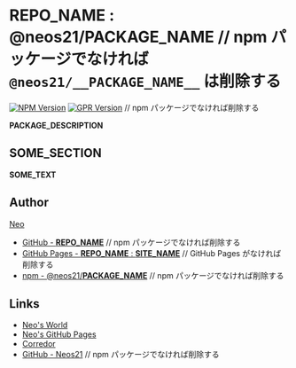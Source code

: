 # __REPO_NAME__ : @neos21/__PACKAGE_NAME__  // npm パッケージでなければ `@neos21/__PACKAGE_NAME__` は削除する

[![NPM Version](https://img.shields.io/npm/v/@neos21/__PACKAGE_NAME__.svg)](https://www.npmjs.com/package/@neos21/__PACKAGE_NAME__) [![GPR Version](https://img.shields.io/github/package-json/v/neos21/__REPO_NAME__?label=github)](https://github.com/Neos21/__REPO_NAME__/packages/__ID__)  // npm パッケージでなければ削除する

__PACKAGE_DESCRIPTION__


## __SOME_SECTION__

__SOME_TEXT__


## Author

[Neo](http://neos21.net/)

- [GitHub - __REPO_NAME__](https://github.com/Neos21/__REPO_NAME__)  // npm パッケージでなければ削除する
- [GitHub Pages - __REPO_NAME__ : __SITE_NAME__](https://neos21.github.io/__REPO_NAME__)  // GitHub Pages がなければ削除する
- [npm - @neos21/__PACKAGE_NAME__](https://www.npmjs.com/package/@neos21/__PACKAGE_NAME__)  // npm パッケージでなければ削除する


## Links

- [Neo's World](http://neos21.net/)
- [Neo's GitHub Pages](https://neos21.github.io/)
- [Corredor](https://neos21.hatenablog.com/)
- [GitHub - Neos21](https://github.com/Neos21/)  // npm パッケージでなければ削除する
